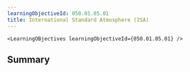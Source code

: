 ```yaml
---
learningObjectiveId: 050.01.05.01
title: International Standard Atmosphere (ISA)
---
```


```tsx eval
<LearningOBjectives learningObjectiveId={050.01.05.01} />
```

## Summary
